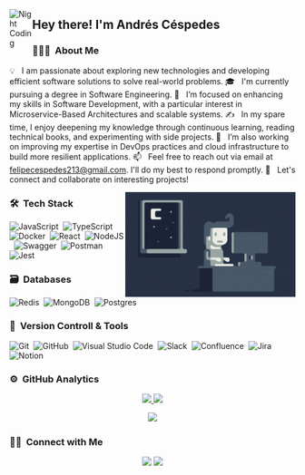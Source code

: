 <img alt="Night Coding" src="./assets/Hand%20Wave.gif" width='40' align="left"/><h2 align="left">Hey there! I'm Andrés Céspedes</h2>

### 👨🏻‍💻 &nbsp;About Me

💡 &nbsp; I am passionate about exploring new technologies and developing efficient software solutions to solve real-world problems.
🎓 &nbsp; I'm currently pursuing a degree in Software Engineering.
🌱 &nbsp; I’m focused on enhancing my skills in Software Development, with a particular interest in Microservice-Based Architectures and scalable systems.
✍️ &nbsp; In my spare time, I enjoy deepening my knowledge through continuous learning, reading technical books, and experimenting with side projects.
🚀 &nbsp; I’m also working on improving my expertise in DevOps practices and cloud infrastructure to build more resilient applications.
📫 &nbsp; Feel free to reach out via email at felipecespedes213@gmail.com. I'll do my best to respond promptly.
👥 &nbsp; Let's connect and collaborate on interesting projects!

<img alt="Night Coding" src="https://raw.githubusercontent.com/AVS1508/AVS1508/master/assets/Night-Coding.gif" align="right"/>

### 🛠 &nbsp;Tech Stack

![JavaScript](https://img.shields.io/badge/javascript-%23323330.svg?style=for-the-badge&logo=javascript&logoColor=%23F7DF1E)&nbsp;
![TypeScript](https://img.shields.io/badge/typescript-%23323330.svg?style=for-the-badge&logo=typescript&logoColor=%blue)&nbsp;
![Docker](https://img.shields.io/badge/docker-%23323330.svg?style=for-the-badge&logo=docker&logoColor=%blue)&nbsp;
![React](https://img.shields.io/badge/react-%23323330.svg?style=for-the-badge&logo=react&logoColor=%blue)&nbsp;
![NodeJS](https://img.shields.io/badge/nodejs-%23323330.svg?style=for-the-badge&logo=nodedotjs&logoColor=%blue)&nbsp;
![Swagger](https://img.shields.io/badge/-Swagger-%23Clojure?style=for-the-badge&logo=swagger&logoColor=white)&nbsp;
![Postman](https://img.shields.io/badge/Postman-FF6C37?style=for-the-badge&logo=postman&logoColor=white)&nbsp;
![Jest](https://img.shields.io/badge/jest-%23323330.svg?style=for-the-badge&logo=jest&logoColor=%blue)&nbsp;

### 🗃 &nbsp;Databases

![Redis](https://img.shields.io/badge/redis-%23DD0031.svg?style=for-the-badge&logo=redis&logoColor=white)&nbsp;
![MongoDB](https://img.shields.io/badge/MongoDB-%234ea94b.svg?style=for-the-badge&logo=mongodb&logoColor=white)&nbsp;
![Postgres](https://img.shields.io/badge/postgres-%23316192.svg?style=for-the-badge&logo=postgresql&logoColor=white)&nbsp;


### 🧰 &nbsp;Version Controll & Tools 

![Git](https://img.shields.io/badge/git-%23F05033.svg?style=for-the-badge&logo=git&logoColor=white)&nbsp;
![GitHub](https://img.shields.io/badge/github-%23121011.svg?style=for-the-badge&logo=github&logoColor=white)&nbsp;
![Visual Studio Code](https://img.shields.io/badge/Visual%20Studio%20Code-0078d7.svg?style=for-the-badge&logo=visual-studio-code&logoColor=white)&nbsp;
![Slack](https://img.shields.io/badge/Slack-4A154B?style=for-the-badge&logo=slack&logoColor=white)&nbsp;
![Confluence](https://img.shields.io/badge/confluence-%23172BF4.svg?style=for-the-badge&logo=confluence&logoColor=white)&nbsp;
![Jira](https://img.shields.io/badge/jira-%230A0FFF.svg?style=for-the-badge&logo=jira&logoColor=white)&nbsp;
![Notion](https://img.shields.io/badge/Notion-%23000000.svg?style=for-the-badge&logo=notion&logoColor=white)&nbsp;

### ⚙️ &nbsp;GitHub Analytics

<p align="center">
  <a href="https://github.com/AndresCespedes">
    <img height="180em" src="https://github-readme-stats-eight-theta.vercel.app/api?username=AndresCespedes&show_icons=true&theme=algolia&include_all_commits=true&count_private=true"/>
  </a>
  <a href="https://github.com/AndresCespedes">
    <img height="180em" src="https://github-readme-stats-eight-theta.vercel.app/api/top-langs/?username=AndresCespedes&layout=compact&langs_count=8&theme=algolia"/>
  </a>
</p>

<p align="center">
  <img height="180em" src="https://github-readme-streak-stats.herokuapp.com/?user=AndresCespedes&theme=dark&hide_border=true"/>
</p>


### 🤝🏻 &nbsp;Connect with Me

<p align="center">
<a href="https://www.linkedin.com/in/cespedes-andres/"><img src="https://img.shields.io/badge/-Andres%20Cespedes-0077B5?style=flat&logo=Linkedin&logoColor=white"/></a>
<a href="mailto:felipecespedes213@gmail.com"><img src="https://img.shields.io/badge/-AndresCespedes-D14836?style=flat&logo=Gmail&logoColor=white"/></a>
</p>
